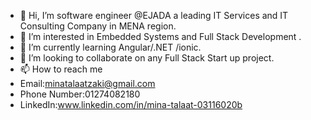 - 👋 Hi, I’m software engineer @EJADA a leading IT Services and IT Consulting Company in MENA region. 
- 👀 I’m interested in Embedded Systems and Full Stack Development .
- 🌱 I’m currently learning Angular/.NET /ionic.
- 💞️ I’m looking to collaborate on any Full Stack Start up project.
- 📫 How to reach me
-    Email:minatalaatzaki@gmail.com
-    Phone Number:01274082180
-    LinkedIn:www.linkedin.com/in/mina-talaat-03116020b


<!---
minatalaat/minatalaat is a ✨ special ✨ repository because its `README.md` (this file) appears on your GitHub profile.
You can click the Preview link to take a look at your changes.
--->
